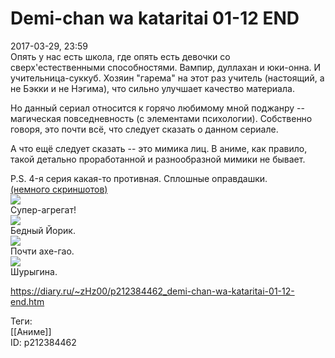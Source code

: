 Demi-chan wa kataritai 01-12 END
=================================

   
 2017-03-29, 23:59   
  Опять у нас есть школа, где опять есть девочки со сверх'естественными способностями. Вампир, дуллахан и юки-онна. И учительница-суккуб. Хозяин "гарема" на этот раз учитель (настоящий, а не Бэкки и не Нэгима), что сильно улучшает качество материала.   
   
 Но данный сериал относится к горячо любимому мной поджанру -- магическая повседневность (с элементами психологии). Собственно говоря, это почти всё, что следует сказать о данном сериале.   
   
 А что ещё следует сказать -- это мимика лиц. В аниме, как правило, такой детально проработанной и разнообразной мимики не бывает.   
   
 P.S. 4-я серия какая-то противная. Сплошные оправдашки.   
  [(немного скриншотов)](https://zHz00.diary.ru/p212384462.htm?index=1#linkmore212384462m1)       
  [![](https://i.imgur.com/AeORSWfl.jpg)](https://i.imgur.com/AeORSWf.jpg)    
 Супер-агрегат!   
  [![](https://i.imgur.com/4Vij9xtl.png)](https://i.imgur.com/4Vij9xt.png)    
 Бедный Йорик.   
  [![](https://i.imgur.com/Gn1AJgpl.jpg)](https://i.imgur.com/Gn1AJgp.jpg)    
 Почти ахе-гао.   
  [![](https://i.imgur.com/pVNFTu2l.jpg)](https://i.imgur.com/pVNFTu2.jpg)    
 Шурыгина.   
      
    
 <https://diary.ru/~zHz00/p212384462_demi-chan-wa-kataritai-01-12-end.htm>   
   
 Теги:   
 [[Аниме]]   
 ID: p212384462